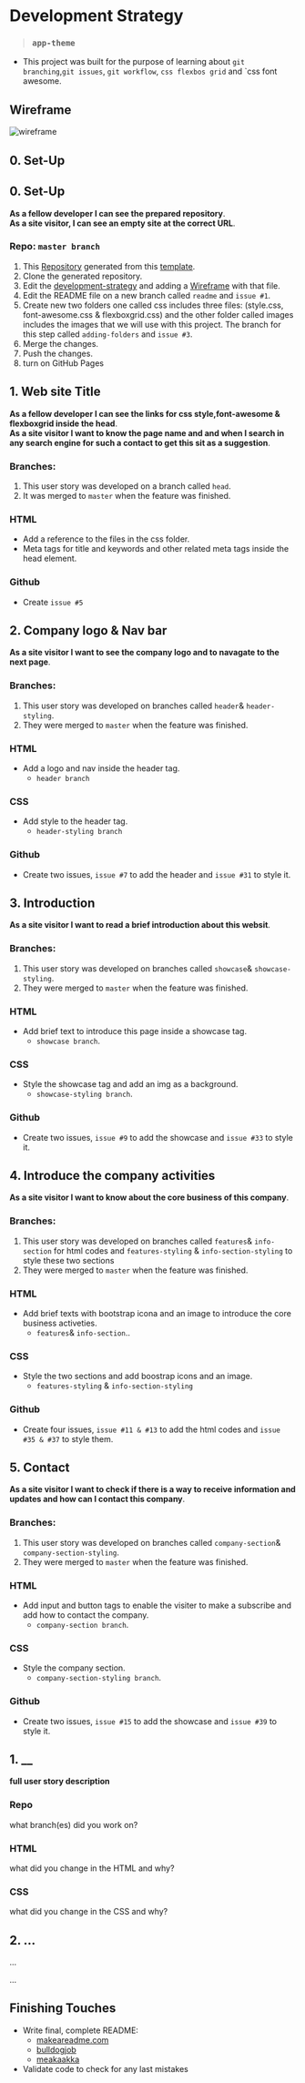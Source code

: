 # Development Strategy

> ### `app-theme`

- This project was built for the purpose of learning about `git branching`,`git issues`, `git workflow`, `css flexbos grid` and `css font awesome.

## Wireframe

<!-- include a wireframe for your project in this repository, and display it here -->
<!-- wireframe.cc is a good site for getting started with wireframes -->
![wireframe](https://user-images.githubusercontent.com/59515791/83363620-0fe2c680-a39b-11ea-96c2-3cfa6e3022f5.png)

## 0. Set-Up
## 0. Set-Up

__As a fellow developer I can see the prepared repository__.  
__As a site visitor, I can see an empty site at the correct URL__.


### Repo: `master branch`

1. This [Repository](https://github.com/Mohammad-Musa/app-theme) generated from this [template](https://github.com/HackYourFutureBelgium/w3-validation-template).
1. Clone the generated repository.
1. Edit the [development-strategy](https://github.com/Mohammad-Musa/app-theme/blob/master/development-strategy.md) and adding a [Wireframe](https://user-images.githubusercontent.com/59515791/82772089-694c7200-9e3e-11ea-8238-6973fa5ec9a2.png) with that file.  
1. Edit the README file on a new branch called `readme` and `issue #1`. 
1. Create new two folders one called css includes three files: (style.css, font-awesome.css & flexboxgrid.css) and the other folder called images includes the images that we will use with this project. The branch for this step called `adding-folders`
and `issue #3`.
1. Merge the changes. 
1. Push the changes.
1. turn on GitHub Pages

## 1. Web site Title

__As a fellow developer I can see the links for css style,font-awesome & flexboxgrid inside the head__.   
__As a site visitor I want to know the page name and and when I search in any search engine for such a contact to get this sit as a suggestion__.

### Branches:

1. This user story was developed on a branch called `head`.
2. It was merged to `master` when the feature was finished.

### HTML

- Add a reference to the files in the css folder.
- Meta tags for title and keywords and other related meta tags inside the head element.

### Github
- Create `issue #5`

## 2. Company logo & Nav bar

__As a site visitor I want to see the company logo and to navagate to the next page__.

### Branches:

1. This user story was developed on branches called `header`& `header-styling`.
2. They were merged to `master` when the feature was finished.

### HTML

- Add a logo and nav inside the header tag.  
  - `header branch`

### CSS
- Add style to the header tag. 
  - `header-styling branch`


### Github
- Create two issues, `issue #7` to add the header and `issue #31` to style it.

## 3. Introduction

__As a site visitor I want to read a brief introduction about this websit__.

### Branches:

1. This user story was developed on branches called `showcase`& `showcase-styling`.
2. They were merged to `master` when the feature was finished.

### HTML

- Add brief text to introduce this page inside a showcase tag.  
  - `showcase branch`.

### CSS
- Style the showcase tag and add an img as a background.    
  - `showcase-styling branch`.

### Github
- Create two issues, `issue #9` to add the showcase and `issue #33` to style it.

## 4. Introduce the company activities

__As a site visitor I want to know about the core business of this company__.

### Branches:

1. This user story was developed on branches called `features`& `info-section` for html codes and  `features-styling` & `info-section-styling` to style these two sections
2. They were merged to `master` when the feature was finished.

### HTML

- Add brief texts with bootstrap icona and an image to introduce the core business activeties.  
  - `features`& `info-section`..

### CSS
- Style the two sections and add boostrap icons and an image.      
  - `features-styling` & `info-section-styling`

### Github
- Create four issues, `issue #11 & #13` to add the html codes and `issue #35 & #37` to style them.  

## 5. Contact

__As a site visitor I want to check if there is a way to receive information and updates and how can I contact this company__.

### Branches:

1. This user story was developed on branches called `company-section`& `company-section-styling`.
2. They were merged to `master` when the feature was finished.

### HTML

- Add input and button tags to enable the visiter to make a subscribe and add how to contact the company.  
  - `company-section branch`.

### CSS
- Style the company section.    
  - `company-section-styling branch`.

### Github
- Create two issues, `issue #15` to add the showcase and `issue #39` to style it.















## 1. __

__full user story description__

### Repo

what branch(es) did you work on?

### HTML

what did you change in the HTML and why?

### CSS

what did you change in the CSS and why?

## 2. ...

...

...

## Finishing Touches

- Write final, complete README:
  - [makeareadme.com](https://www.makeareadme.com/)
  - [bulldogjob](https://bulldogjob.com/news/449-how-to-write-a-good-readme-for-your-github-project)
  - [meakaakka](https://medium.com/@meakaakka/a-beginners-guide-to-writing-a-kickass-readme-7ac01da88ab3)
- Validate code to check for any last mistakes
